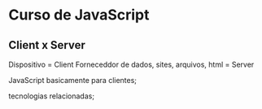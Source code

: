 # Curso de JavaScript

## Client x Server
Dispositivo = Client
Forneceddor de dados, sites, arquivos, html = Server

<p>JavaScript basicamente para clientes;<p/>
<p>tecnologias relacionadas;<p/>

